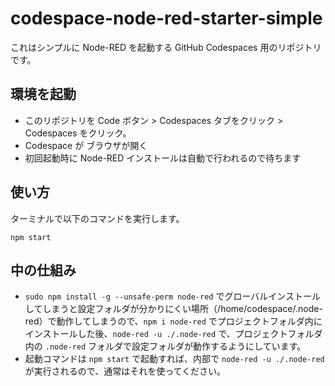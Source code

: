 # codespace-node-red-starter-simple

これはシンプルに Node-RED を起動する GitHub Codespaces 用のリポジトリです。

## 環境を起動

- このリポジトリを Code ボタン > Codespaces タブをクリック > Codespaces をクリック。
- Codespace が ブラウザが開く
- 初回起動時に Node-RED インストールは自動で行われるので待ちます

## 使い方

ターミナルで以下のコマンドを実行します。

```
npm start
```

## 中の仕組み

- `sudo npm install -g --unsafe-perm node-red` でグローバルインストールしてしまうと設定フォルダが分かりにくい場所（/home/codespace/.node-red）で動作してしまうので、`npm i node-red` でプロジェクトフォルダ内にインストールした後、`node-red -u ./.node-red` で、プロジェクトフォルダ内の `.node-red` フォルダで設定フォルダが動作するようにしています。
- 起動コマンドは `npm start` で起動すれば、内部で `node-red -u ./.node-red` が実行されるので、通常はそれを使ってください。
